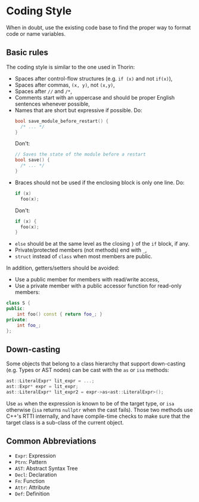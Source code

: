 # Coding Style

When in doubt, use the existing code base to find the proper way to format code or name variables.

## Basic rules

The coding style is similar to the one used in Thorin:

- Spaces after control-flow structures (e.g. `if (x)` and not `if(x)`),
- Spaces after commas, `(x, y)`, not `(x,y)`,
- Spaces after `//` and `/*`,
- Comments start with an uppercase and should be proper English sentences whenever possible,
- Names that are short but expressive if possible.
  Do:
  ```cpp
  bool save_module_before_restart() {
    /* ... */
  }
  ```
  Don't:
  ```cpp
  // Saves the state of the module before a restart
  bool save() {
    /* ... */
  }
  ```
- Braces should not be used if the enclosing block is only one line.
  Do:
  ```cpp
  if (x)
    foo(x);
  ```
  Don't:
  ```cpp
  if (x) {
    foo(x);
  }
  ```
- `else` should be at the same level as the closing `}` of the `if` block, if any.
- Private/protected members (not methods) end with `_`,
- `struct` instead of `class` when most members are public.

In addition, getters/setters should be avoided:

- Use a public member for members with read/write access,
- Use a private member with a public accessor function for read-only members:

```cpp
class S {
public:
    int foo() const { return foo_; }
private:
    int foo_;
};
```

## Down-casting

Some objects that belong to a class hierarchy that support down-casting (e.g. Types or AST nodes)
can be cast with the `as` or `isa` methods:

```cpp
ast::LiteralExpr* lit_expr = ...;
ast::Expr* expr = lit_expr;
ast::LiteralExpr* lit_expr2 = expr->as<ast::LiteralExpr>();
```

Use `as` when the expression is known to be of the target type, or `isa` otherwise (`isa` returns
`nullptr` when the cast fails).  Those two methods use C++'s RTTI internally, and have compile-time
checks to make sure that the target class is a sub-class of the current object.

## Common Abbreviations

- `Expr`: Expression
- `Ptrn`: Pattern
- `AST`: Abstract Syntax Tree
- `Decl`: Declaration
- `Fn`: Function
- `Attr`: Attribute
- `Def`: Definition

